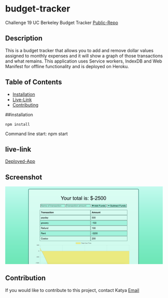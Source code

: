 # budget-tracker
Challenge 19 UC Berkeley Budget Tracker
[Public-Repo](https://github.com/katyajuliet/budget-tracker)

## Description 
This is a budget tracker that allows you to add and remove dollar values assigned to monthly expenses and it will show a graph of those transactions and what remains. This application uses Service workers, IndexDB and Web Manifest for offline functionality and is deployed on Heroku. 

## Table of Contents
* [Installation](#installation)
* [Live-Link](#live-link)
* [Contributing](#contributing)

##installation
```
npm install

```
Command line start: npm start

## live-link
[Deployed-App](https://nameless-island-59063.herokuapp.com/)

## Screenshot
![Screenshot](https://raw.githubusercontent.com/katyajuliet/budget-tracker/main/public/icons/screenshot.png)

## Contribution
If you would like to contribute to this project, contact Katya [Email](mailto:katyajuliet22@gmail.com)